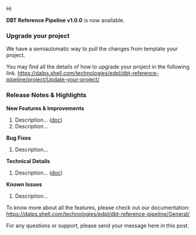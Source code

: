 Hi <tag the group>

**DBT Reference Pipeline v1.0.0** is now available.

### Upgrade your project

We have a semiautomatic way to pull the changes from template your project.

You may find all the details of how to upgrade your project in the following link. https://dalps.shell.com/technologies/edpl/dbt-reference-pipeline/project/Update-your-project/

### Release Notes & Highlights

**New Features & Improvements**
1. Description...  ([doc](https://dalps.shell.com/technologies/edpl/dbt-reference-pipeline/project/Documentation-Observability/))
2. Description...

**Bug Fixes**
1. Description...

**Technical Details**
1. Description... ([doc](https://dalps.shell.com/technologies/edpl/dbt-reference-pipeline/project/Documentation-Observability/))

**Known Issues**
1. Description...

To know more about all the features, please check out our documentation: https://dalps.shell.com/technologies/edpl/dbt-reference-pipeline/General/

For any questions or support, please send your message here in this post.
